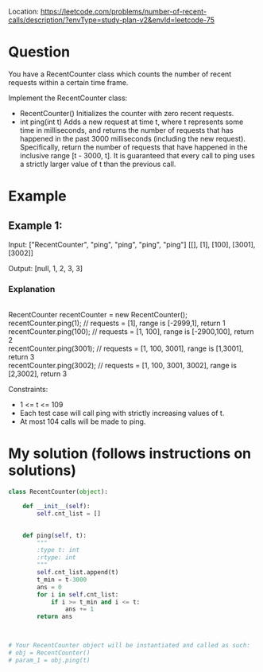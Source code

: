 Location: https://leetcode.com/problems/number-of-recent-calls/description/?envType=study-plan-v2&envId=leetcode-75
# Question
You have a RecentCounter class which counts the number of recent requests within a certain time frame.

Implement the RecentCounter class:

- RecentCounter() Initializes the counter with zero recent requests.
- int ping(int t) Adds a new request at time t, where t represents some time in milliseconds, and returns the number of requests that has happened in the past 3000 milliseconds (including the new request). Specifically, return the number of requests that have happened in the inclusive range [t - 3000, t].
It is guaranteed that every call to ping uses a strictly larger value of t than the previous call.

# Example

## Example 1:

Input: ["RecentCounter", "ping", "ping", "ping", "ping"]
[[], [1], [100], [3001], [3002]]

Output: [null, 1, 2, 3, 3]


### Explanation
</br>RecentCounter recentCounter = new RecentCounter();
</br>recentCounter.ping(1);     // requests = [1], range is [-2999,1], return 1
</br>recentCounter.ping(100);   // requests = [1, 100], range is [-2900,100], return 2
</br>recentCounter.ping(3001);  // requests = [1, 100, 3001], range is [1,3001], return 3
</br>recentCounter.ping(3002);  // requests = [1, 100, 3001, 3002], range is [2,3002], return 3
 

Constraints:

- 1 <= t <= 109
- Each test case will call ping with strictly increasing values of t.
- At most 104 calls will be made to ping.
 

# My solution (follows instructions on solutions)
```python
class RecentCounter(object):

    def __init__(self):
        self.cnt_list = []
        

    def ping(self, t):
        """
        :type t: int
        :rtype: int
        """
        self.cnt_list.append(t)
        t_min = t-3000
        ans = 0
        for i in self.cnt_list:
            if i >= t_min and i <= t:
                ans += 1
        return ans
        


# Your RecentCounter object will be instantiated and called as such:
# obj = RecentCounter()
# param_1 = obj.ping(t)

```
